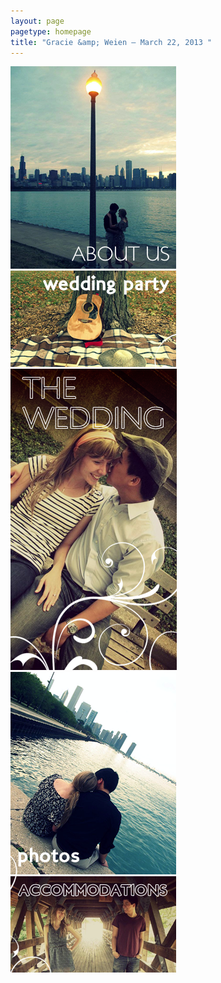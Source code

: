 ```yaml
---
layout: page
pagetype: homepage
title: "Gracie &amp; Weien — March 22, 2013 "
---
```


<div id="home-buttons">
            <a href="aboutus"><img src="/resources/button-about.png" class="button about"></a>
            <a href="weddingparty"><img src="/resources/button-weddingparty.png" class="button weddingparty"></a>
            <a href="thewedding"><img src="/resources/button-wedding.png" class="button wedding"></a>
            <a href="photos"><img src="/resources/button-photos.png" class="button photos"></a>
            <a href="accommodations"><img src="/resources/button-accommodations.png" class="button accommodations"></a>
        </div>
